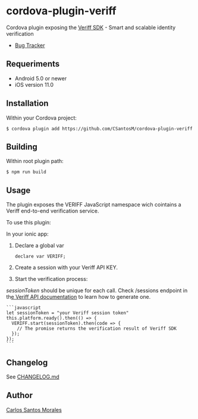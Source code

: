 # cordova-plugin-veriff

Cordova plugin exposing the [Veriff SDK](https://www.veriff.com/) - Smart and scalable identity verification


- [Bug Tracker](https://github.com/CSantosM/cordova-plugin-veriff/issues)


## Requeriments
- Android 5.0 or newer
-  iOS version 11.0
## Installation

Within your Cordova project:

`$ cordova plugin add https://github.com/CSantosM/cordova-plugin-veriff`


## Building

Within root plugin path:

`$ npm run build`

## Usage

The plugin exposes the VERIFF JavaScript namespace wich cointains a Veriff end-to-end verification service.

To use this plugin:

In your ionic app:

1. Declare a global var

    `declare var VERIFF;`

2. Create a session with your Veriff API KEY.


2. Start the verification process:

*sessionToken* should be unique for each call. Check /sessions endpoint in th[e Veriff API documentation](https://developers.veriff.com/#sessions) to learn how to generate one.

    ```javascript
    let sessionToken = "your Veriff session token"
    this.platform.ready().then(() => {
      VERIFF.start(sessionToken).then(code => {
        // The promise returns the verification result of Veriff SDK
      });
    });
    ```
## Changelog

See [CHANGELOG.md](CHANGELOG.md)

## Author

[Carlos Santos Morales](https://www.linkedin.com/in/csantosm/)
